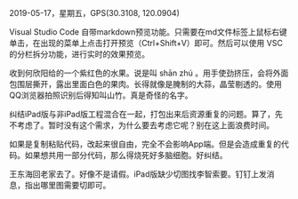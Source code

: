 2019-05-17，星期五，GPS(30.3108, 120.0904)

Visual Studio Code 自带markdown预览功能。只需要在md文件标签上鼠标右键单击，在出现的菜单上点击打开预览（Ctrl+Shift+V）即可。然后可以使用 VSC 的分栏拆分功能，进行实时的效果预览。

收到何欣阳给的一个紫红色的水果。说是叫 shān zhú 。用手使劲挤压，会将外面包围层撕开，露出里面白色的果肉。长得就像是腌制的大蒜，晶莹剔透的。使用QQ浏览器拍照识别后得知叫山竹。真是奇怪的名字。

纠结iPad版与非iPad版工程混合在一起，打包出来后资源重复的问题。算了，先不考虑了。暂时没有这个需求，为什么要去考虑它呢？别在这上面浪费时间。

如果是复制粘贴代码，改起来很自由，完全不会影响App端。但是会造成重复的代码。如果想共用一部分代码，那么得烧死好多脑细胞。好纠结。

王东海回老家去了。好像不是请假。iPad版缺少切图找李智索要。钉钉上发消息，指出哪里图需要切即可。

